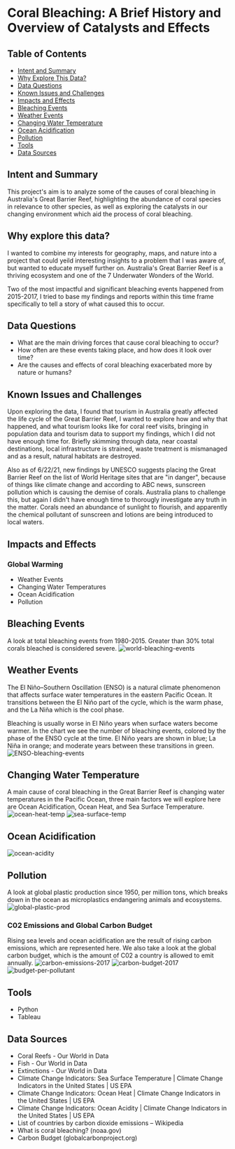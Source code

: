 # Coral Bleaching: A Brief History and Overview of Catalysts and Effects

## Table of Contents
* [Intent and Summary](#intent-and-summary)
* [Why Explore This Data?](#why-explore-this-data?)
* [Data Questions](#data-questions)
* [Known Issues and Challenges](#known-issues-and-challenges)
* [Impacts and Effects](#impacts-and-effects)
* [Bleaching Events](#bleaching-events)
* [Weather Events](#weather-events)
* [Changing Water Temperature](#changing-water-temperature)
* [Ocean Acidification](#ocean-acidification)
* [Pollution](#pollution)
* [Tools](#tools)
* [Data Sources](#data-sources)

## Intent and Summary

This project's aim is to analyze some of the causes of coral bleaching in Australia's Great Barrier Reef, highlighting the abundance of coral species in relevance to other species, as well as exploring the catalysts in our changing environment which aid the process of coral bleaching. 

## Why explore this data? 

I wanted to combine my interests for geography, maps, and nature into a project that could yeild interesting insights to a problem that I was aware of, but wanted to educate myself further on. Australia's Great Barrier Reef is a thriving ecosystem and one of the 7 Underwater Wonders of the World.

Two of the most impactful and significant bleaching events happened from 2015-2017, I tried to base my findings and reports within this time frame specifically to tell a story of what caused this to occur.

## Data Questions

- What are the main driving forces that cause coral bleaching to occur?
- How often are these events taking place, and how does it look over time?
- Are the causes and effects of coral bleaching exacerbated more by nature or humans?

## Known Issues and Challenges
Upon exploring the data, I found that tourism in Australia greatly affected the life cycle of the Great Barrier Reef, I wanted to explore how and why that happened, and what tourism looks like for coral reef visits, bringing in population data and tourism data to support my findings, which I did not have enough time for. Briefly skimming through data, near coastal destinations, local infrastructure is strained, waste treatment is mismanaged and as a result, natural habitats are destroyed.

Also as of 6/22/21, new findings by UNESCO suggests placing the Great Barrier Reef on the list of World Heritage sites that are "in danger", because of things like climate change and according to ABC news, sunscreen pollution which is causing the demise of corals. Australia plans to challenge this, but again I didn't have enough time to thorougly investigate any truth in the matter. Corals need an abundance of sunlight to flourish, and apparently the chemical pollutant of sunscreen and lotions are being introduced to local waters.

## Impacts and Effects
### Global Warming
- Weather Events
- Changing Water Temperatures
- Ocean Acidification
- Pollution

## Bleaching Events
A look at total bleaching events from 1980-2015. Greater than 30% total corals bleached is considered severe.
![world-bleaching-events](https://github.com/treybourgeois/nss_capstone_2021/blob/main/data2/world_bleaching_events.png?raw=true)


## Weather Events
The El Niño–Southern Oscillation (ENSO) is a natural climate phenomenon that affects surface water temperatures in the eastern Pacific Ocean. It transitions between the El Niño part of the cycle, which is the warm phase, and the La Niña which is the cool phase.

Bleaching is usually worse in El Niño years when surface waters become warmer. In the chart we see the number of bleaching events, colored by the phase of the ENSO cycle at the time. El Niño years are shown in blue; La Niña in orange; and moderate years between these transitions in green.
![ENSO-bleaching-events](https://github.com/treybourgeois/nss_capstone_2021/blob/main/data2/ENSO_bleaching_events.png?raw=true)

## Changing Water Temperature
A main cause of coral bleaching in the Great Barrier Reef is changing water temperatures in the Pacific Ocean, three main factors we will explore here are Ocean Acidification, Ocean Heat, and Sea Surface Temperature.
![ocean-heat-temp](https://github.com/treybourgeois/nss_capstone_2021/blob/main/data2/ocean_heat_temp.png?raw=true)
![sea-surface-temp](https://github.com/treybourgeois/nss_capstone_2021/blob/main/data2/sea_surface_temp.png?raw=true)

## Ocean Acidification
![ocean-acidity](https://github.com/treybourgeois/nss_capstone_2021/blob/main/data2/ocean_acidity.png?raw=true)


## Pollution
A look at global plastic production since 1950, per million tons, which breaks down in the ocean as microplastics endangering animals and ecosystems.
![global-plastic-prod](https://github.com/treybourgeois/nss_capstone_2021/blob/main/data2/global_plastic_prod.png)

### C02 Emissions and Global Carbon Budget
Rising sea levels and ocean acidification are the result of rising carbon emissions, which are represented here. We also take a look at the global carbon budget, which is the amount of C02 a country is allowed to emit annually. 
![carbon-emissions-2017](https://github.com/treybourgeois/nss_capstone_2021/blob/main/data2/carbon_emissions_2017.png?raw=true)
![carbon-budget-2017](https://github.com/treybourgeois/nss_capstone_2021/blob/main/data2/carbon_budget_2017.png?raw=true)
![budget-per-pollutant](https://github.com/treybourgeois/nss_capstone_2021/blob/main/data2/budget_per_pollutant.png?raw=true)

## Tools
* Python
* Tableau

## Data Sources
- Coral Reefs - Our World in Data
- Fish - Our World in Data
- Extinctions - Our World in Data
- Climate Change Indicators: Sea Surface Temperature | Climate Change Indicators in the United States | US EPA
- Climate Change Indicators: Ocean Heat | Climate Change Indicators in the United States | US EPA
- Climate Change Indicators: Ocean Acidity | Climate Change Indicators in the United States | US EPA
- List of countries by carbon dioxide emissions – Wikipedia
- What is coral bleaching? (noaa.gov)
- Carbon Budget (globalcarbonproject.org)

